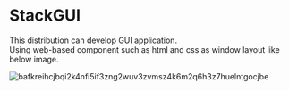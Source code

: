 # StackGUI
This distribution can develop GUI application. <br>
Using web-based component such as html and css as window layout like below image.

![bafkreihcjbqi2k4nfi5if3zng2wuv3zvmsz4k6m2q6h3z7huelntgocjbe](https://github.com/stack-community/stack-gui/assets/122075081/6839fb84-5901-45e1-b5a2-bcb2ee252cce)

